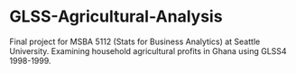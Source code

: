 # GLSS-Agricultural-Analysis
Final project for MSBA 5112 (Stats for Business Analytics)  at Seattle University. Examining household agricultural profits in Ghana using GLSS4 1998-1999.
